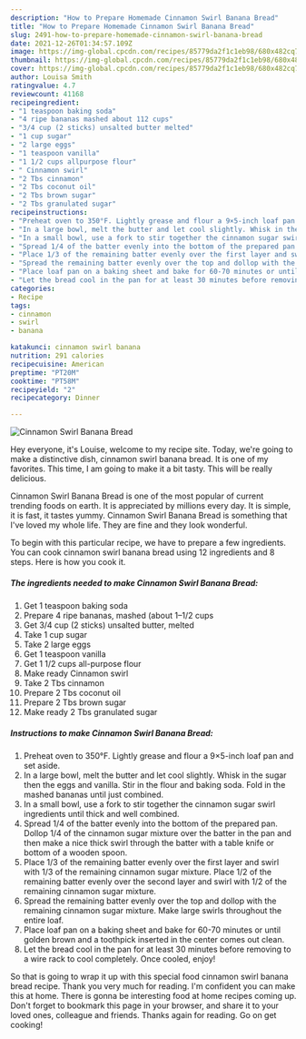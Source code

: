 ```yaml
---
description: "How to Prepare Homemade Cinnamon Swirl Banana Bread"
title: "How to Prepare Homemade Cinnamon Swirl Banana Bread"
slug: 2491-how-to-prepare-homemade-cinnamon-swirl-banana-bread
date: 2021-12-26T01:34:57.109Z
image: https://img-global.cpcdn.com/recipes/85779da2f1c1eb98/680x482cq70/cinnamon-swirl-banana-bread-recipe-main-photo.jpg
thumbnail: https://img-global.cpcdn.com/recipes/85779da2f1c1eb98/680x482cq70/cinnamon-swirl-banana-bread-recipe-main-photo.jpg
cover: https://img-global.cpcdn.com/recipes/85779da2f1c1eb98/680x482cq70/cinnamon-swirl-banana-bread-recipe-main-photo.jpg
author: Louisa Smith
ratingvalue: 4.7
reviewcount: 41168
recipeingredient:
- "1 teaspoon baking soda"
- "4 ripe bananas mashed about 112 cups"
- "3/4 cup (2 sticks) unsalted butter melted"
- "1 cup sugar"
- "2 large eggs"
- "1 teaspoon vanilla"
- "1 1/2 cups allpurpose flour"
- " Cinnamon swirl"
- "2 Tbs cinnamon"
- "2 Tbs coconut oil"
- "2 Tbs brown sugar"
- "2 Tbs granulated sugar"
recipeinstructions:
- "Preheat oven to 350°F. Lightly grease and flour a 9×5-inch loaf pan and set aside."
- "In a large bowl, melt the butter and let cool slightly. Whisk in the sugar then the eggs and vanilla. Stir in the flour and baking soda. Fold in the mashed bananas until just combined."
- "In a small bowl, use a fork to stir together the cinnamon sugar swirl ingredients until thick and well combined."
- "Spread 1/4 of the batter evenly into the bottom of the prepared pan. Dollop 1/4 of the cinnamon sugar mixture over the batter in the pan and then make a nice thick swirl through the batter with a table knife or bottom of a wooden spoon."
- "Place 1/3 of the remaining batter evenly over the first layer and swirl with 1/3 of the remaining cinnamon sugar mixture. Place 1/2 of the remaining batter evenly over the second layer and swirl with 1/2 of the remaining cinnamon sugar mixture."
- "Spread the remaining batter evenly over the top and dollop with the remaining cinnamon sugar mixture. Make large swirls throughout the entire loaf."
- "Place loaf pan on a baking sheet and bake for 60-70 minutes or until golden brown and a toothpick inserted in the center comes out clean."
- "Let the bread cool in the pan for at least 30 minutes before removing to a wire rack to cool completely. Once cooled, enjoy!"
categories:
- Recipe
tags:
- cinnamon
- swirl
- banana

katakunci: cinnamon swirl banana 
nutrition: 291 calories
recipecuisine: American
preptime: "PT20M"
cooktime: "PT58M"
recipeyield: "2"
recipecategory: Dinner

---
```



![Cinnamon Swirl Banana Bread](https://img-global.cpcdn.com/recipes/85779da2f1c1eb98/680x482cq70/cinnamon-swirl-banana-bread-recipe-main-photo.jpg)

Hey everyone, it's Louise, welcome to my recipe site. Today, we're going to make a distinctive dish, cinnamon swirl banana bread. It is one of my favorites. This time, I am going to make it a bit tasty. This will be really delicious.



Cinnamon Swirl Banana Bread is one of the most popular of current trending foods on earth. It is appreciated by millions every day. It is simple, it is fast, it tastes yummy. Cinnamon Swirl Banana Bread is something that I've loved my whole life. They are fine and they look wonderful.


To begin with this particular recipe, we have to prepare a few ingredients. You can cook cinnamon swirl banana bread using 12 ingredients and 8 steps. Here is how you cook it.

<!--inarticleads1-->

##### The ingredients needed to make Cinnamon Swirl Banana Bread:

1. Get 1 teaspoon baking soda
1. Prepare 4 ripe bananas, mashed (about 1–1/2 cups
1. Get 3/4 cup (2 sticks) unsalted butter, melted
1. Take 1 cup sugar
1. Take 2 large eggs
1. Get 1 teaspoon vanilla
1. Get 1 1/2 cups all-purpose flour
1. Make ready  Cinnamon swirl
1. Take 2 Tbs cinnamon
1. Prepare 2 Tbs coconut oil
1. Prepare 2 Tbs brown sugar
1. Make ready 2 Tbs granulated sugar




<!--inarticleads2-->

##### Instructions to make Cinnamon Swirl Banana Bread:

1. Preheat oven to 350°F. Lightly grease and flour a 9×5-inch loaf pan and set aside.
1. In a large bowl, melt the butter and let cool slightly. Whisk in the sugar then the eggs and vanilla. Stir in the flour and baking soda. Fold in the mashed bananas until just combined.
1. In a small bowl, use a fork to stir together the cinnamon sugar swirl ingredients until thick and well combined.
1. Spread 1/4 of the batter evenly into the bottom of the prepared pan. Dollop 1/4 of the cinnamon sugar mixture over the batter in the pan and then make a nice thick swirl through the batter with a table knife or bottom of a wooden spoon.
1. Place 1/3 of the remaining batter evenly over the first layer and swirl with 1/3 of the remaining cinnamon sugar mixture. Place 1/2 of the remaining batter evenly over the second layer and swirl with 1/2 of the remaining cinnamon sugar mixture.
1. Spread the remaining batter evenly over the top and dollop with the remaining cinnamon sugar mixture. Make large swirls throughout the entire loaf.
1. Place loaf pan on a baking sheet and bake for 60-70 minutes or until golden brown and a toothpick inserted in the center comes out clean.
1. Let the bread cool in the pan for at least 30 minutes before removing to a wire rack to cool completely. Once cooled, enjoy!




So that is going to wrap it up with this special food cinnamon swirl banana bread recipe. Thank you very much for reading. I'm confident you can make this at home. There is gonna be interesting food at home recipes coming up. Don't forget to bookmark this page in your browser, and share it to your loved ones, colleague and friends. Thanks again for reading. Go on get cooking!
